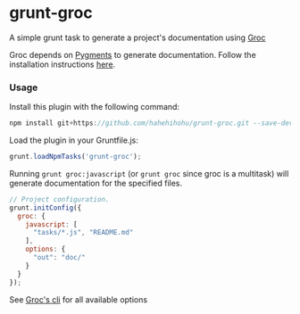 grunt-groc
================

A simple grunt task to generate a project's documentation using [Groc](http://nevir.github.com/groc/)

Groc depends on [Pygments](http://pygments.org/) to generate documentation. Follow the installation instructions [here](http://pygments.org/docs/installation/).


### Usage
Install this plugin with the following command:

```js
npm install git+https://github.com/hahehihohu/grunt-groc.git --save-dev
```

Load the plugin in your Gruntfile.js:

```js
grunt.loadNpmTasks('grunt-groc');
```

Running `grunt groc:javascript` (or `grunt groc` since groc is a multitask) will generate documentation for the specified files.

```js
// Project configuration.
grunt.initConfig({
  groc: {
    javascript: [
      "tasks/*.js", "README.md"
    ],
    options: {
      "out": "doc/"
    }
  }
});
```

See [Groc's cli](http://nevir.github.com/groc/cli.html) for all available options
